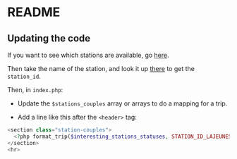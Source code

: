 # README

## Updating the code

If you want to see which stations are available, go [here](https://secure.bixi.com/map/).

Then take the name of the station, and look it up [there](https://api-core.bixi.com/gbfs/en/station_information.json) to get the `station_id`.

Then, in `index.php`:

- Update the `$stations_couples` array or arrays to do a mapping for a trip.

- Add a line like this after the `<header>` tag:

```php
<section class="station-couples">
  <?php format_trip($interesting_stations_statuses, STATION_ID_LAJEUNESSE_JARRY, STATION_ID_METRO_SHERBROOKE, 'Metro Jarry', 'Metro Sherbrooke'); ?>
</section>
<hr>
```

